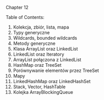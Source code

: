 Chapter 12

Table of Contents:
1. Kolekcja, zbiór, lista, mapa
2. Typy generyczne
3. Wildcards, bounded wildcards
4. Metody generyczne
5. Klasa ArrayList oraz LinkedList
6. LinkedList oraz Iteratory
7. ArrayList połączona z LinkedList
8. HashMap oraz TreeSet
9. Porównywanie elementów przez TreeSet
10. Mapy
11. LinkedHashMap oraz LinkedHashSet
12. Stack, Vector, HashTable
13. Kolejka ArrayBlockingQueue 

